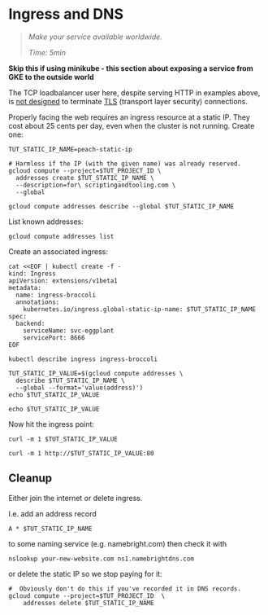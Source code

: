 # Ingress and DNS

> _Make your service available worldwide._
>
> _Time: 5min_


__Skip this if using minikube - this section about
exposing a service from GKE to the outside world__

The TCP loadbalancer user here, despite serving HTTP in
examples above, is [not designed] to terminate [TLS]
(transport layer security) connections.

[not designed]: https://cloud.google.com/container-engine/docs/tutorials/http-balancer

[TLS]: https://cloud.google.com/compute/docs/load-balancing/http/#tls_support

Properly facing the web requires an ingress resource at a static
IP.  They cost about 25 cents per day, even when the cluster is
not running.  Create one:

<!-- @createStaticIP -->
```
TUT_STATIC_IP_NAME=peach-static-ip

# Harmless if the IP (with the given name) was already reserved.
gcloud compute --project=$TUT_PROJECT_ID \
  addresses create $TUT_STATIC_IP_NAME \
  --description=for\ scriptingandtooling.com \
  --global
```

<!-- @describeStaticIP -->
```
gcloud compute addresses describe --global $TUT_STATIC_IP_NAME
```

List known addresses:

<!-- @listStaticIP -->
```
gcloud compute addresses list
```

Create an associated ingress:

<!-- @createIngress -->
```
cat <<EOF | kubectl create -f -
kind: Ingress
apiVersion: extensions/v1beta1
metadata:
  name: ingress-broccoli
  annotations:
    kubernetes.io/ingress.global-static-ip-name: $TUT_STATIC_IP_NAME
spec:
  backend:
    serviceName: svc-eggplant
    servicePort: 8666
EOF
```

<!-- @describeIngress -->
```
kubectl describe ingress ingress-broccoli
```

<!-- @captureStaticIP -->
```
TUT_STATIC_IP_VALUE=$(gcloud compute addresses \
  describe $TUT_STATIC_IP_NAME \
  --global --format='value(address)')
echo $TUT_STATIC_IP_VALUE
```

<!-- @echoStaticIP -->
```
echo $TUT_STATIC_IP_VALUE
```

Now hit the ingress point:

<!-- @hitIngress -->
```
curl -m 1 $TUT_STATIC_IP_VALUE
```

<!-- @hitIngressWithExplicitProtocolAndPort -->
```
curl -m 1 http://$TUT_STATIC_IP_VALUE:80
```

## Cleanup

Either join the internet or delete ingress.

I.e. add an address record

```
A * $TUT_STATIC_IP_NAME
```

to some naming service (e.g. namebright.com) then check it with

```
nslookup your-new-website.com ns1.namebrightdns.com
```

or delete the static IP so we stop paying for it:

<!-- @deleteStaticIp -->
```
#  Obviously don't do this if you've recorded it in DNS records.
gcloud compute --project=$TUT_PROJECT_ID  \
    addresses delete $TUT_STATIC_IP_NAME
```
